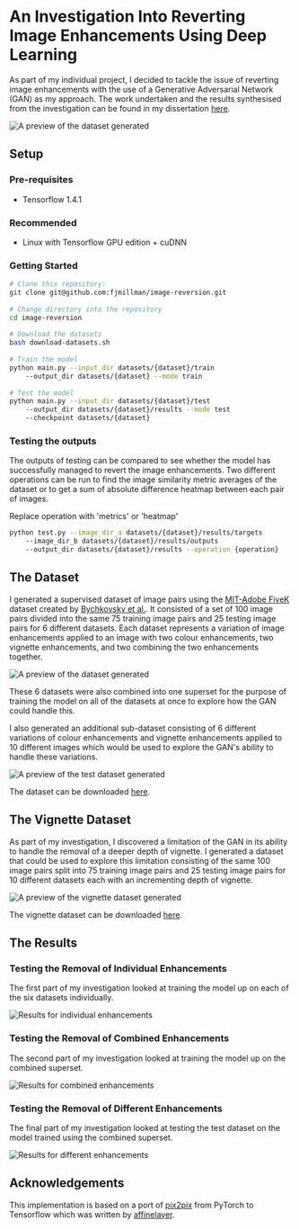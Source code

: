 # An Investigation Into Reverting Image Enhancements Using Deep Learning

As part of my individual project, I decided to tackle the issue of reverting image enhancements with the use of a Generative Adversarial Network (GAN) as my approach. The work undertaken and the results synthesised from the investigation can be found in my dissertation [here](https://drive.google.com/file/d/1-eDPRqVZdMpUTKicEDq2_d0SUwEm6ynP/view?usp=sharing).

![A preview of the dataset generated](images/example-gan.png)

## Setup
### Pre-requisites
- Tensorflow 1.4.1

### Recommended
- Linux with Tensorflow GPU edition + cuDNN

### Getting Started
```bash
# Clone this repository:
git clone git@github.com:fjmillman/image-reversion.git
 
# Change directory into the repository
cd image-reversion
 
# Download the datasets
bash download-datasets.sh
 
# Train the model
python main.py --input_dir datasets/{dataset}/train
    --output_dir datasets/{dataset} --mode train
 
# Test the model
python main.py --input_dir datasets/{dataset}/test
    --output_dir datasets/{dataset}/results --mode test
    --checkpoint datasets/{dataset}
```

### Testing the outputs
The outputs of testing can be compared to see whether the model has successfully managed to revert the image enhancements. Two different operations can be run to find the image similarity metric averages of the dataset or to get a sum of absolute difference heatmap between each pair of images.

Replace operation with 'metrics' or 'heatmap'
```bash
python test.py --image_dir_a datasets/{dataset}/results/targets
    --image_dir_b datasets/{dataset}/results/outputs
    --output_dir datasets/{dataset}/results --operation {operation}
```

## The Dataset

I generated a supervised dataset of image pairs using the [MIT-Adobe FiveK](https://data.csail.mit.edu/graphics/fivek/) dataset created by [Bychkovsky et al.](http://people.csail.mit.edu/vladb/photoadjust/). It consisted of a set of 100 image pairs divided into the same 75 training image pairs and 25 testing image pairs for 6 different datasets. Each dataset represents a variation of image enhancements applied to an image with two colour enhancements, two vignette enhancements, and two combining the two enhancements together.

![A preview of the dataset generated](images/dataset-preview.png)

These 6 datasets were also combined into one superset for the purpose of training the model on all of the datasets at once to explore how the GAN could handle this.

I also generated an additional sub-dataset consisting of 6 different variations of colour enhancements and vignette enhancements applied to 10 different images which would be used to explore the GAN's ability to handle these variations.

![A preview of the test dataset generated](images/test-dataset-preview.png)

The dataset can be downloaded [here](https://drive.google.com/open?id=1fQGpMnarbwaZD1I-4Af-DYbm2bz8vfQ8).

## The Vignette Dataset

As part of my investigation, I discovered a limitation of the GAN in its ability to handle the removal of a deeper depth of vignette. I generated a dataset that could be used to explore this limitation consisting of the same 100 image pairs split into 75 training image pairs and 25 testing image pairs for 10 different datasets each with an incrementing depth of vignette.

![A preview of the vignette dataset generated](images/vignette-dataset-preview.png)

The vignette dataset can be downloaded [here](https://drive.google.com/open?id=1HyV3JdNVMblKW9AYLe_xDwfZlIREPk7T).

## The Results

### Testing the Removal of Individual Enhancements

The first part of my investigation looked at training the model up on each of the six datasets individually.

![Results for individual enhancements](images/results-u-net.png)

### Testing the Removal of Combined Enhancements

The second part of my investigation looked at training the model up on the combined superset.

![Results for combined enhancements](images/results-u-net-combined.png)

### Testing the Removal of Different Enhancements

The final part of my investigation looked at testing the test dataset on the model trained using the combined superset.

![Results for different enhancements](images/results-u-net-test.png)

## Acknowledgements
This implementation is based on a port of [pix2pix](https://github.com/phillipi/pix2pix) from PyTorch to Tensorflow which was written by [affinelayer](https://github.com/affinelayer/pix2pix-tensorflow). 
